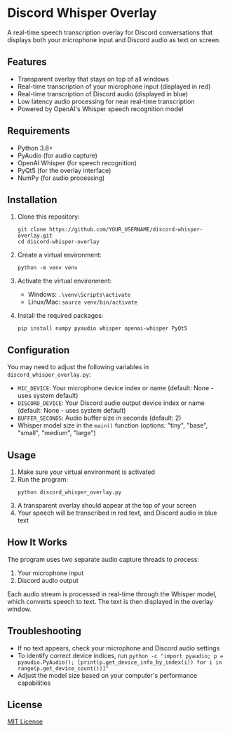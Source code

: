 # Discord Whisper Overlay

A real-time speech transcription overlay for Discord conversations that displays both your microphone input and Discord audio as text on screen.

## Features

- Transparent overlay that stays on top of all windows
- Real-time transcription of your microphone input (displayed in red)
- Real-time transcription of Discord audio (displayed in blue)
- Low latency audio processing for near real-time transcription
- Powered by OpenAI's Whisper speech recognition model

## Requirements

- Python 3.8+
- PyAudio (for audio capture)
- OpenAI Whisper (for speech recognition)
- PyQt5 (for the overlay interface)
- NumPy (for audio processing)

## Installation

1. Clone this repository:
   ```
   git clone https://github.com/YOUR_USERNAME/discord-whisper-overlay.git
   cd discord-whisper-overlay
   ```

2. Create a virtual environment:
   ```
   python -m venv venv
   ```

3. Activate the virtual environment:
   - Windows: `.\venv\Scripts\activate`
   - Linux/Mac: `source venv/bin/activate`

4. Install the required packages:
   ```
   pip install numpy pyaudio whisper openai-whisper PyQt5
   ```

## Configuration

You may need to adjust the following variables in `discord_whisper_overlay.py`:

- `MIC_DEVICE`: Your microphone device index or name (default: None - uses system default)
- `DISCORD_DEVICE`: Your Discord audio output device index or name (default: None - uses system default)
- `BUFFER_SECONDS`: Audio buffer size in seconds (default: 2)
- Whisper model size in the `main()` function (options: "tiny", "base", "small", "medium", "large")

## Usage

1. Make sure your virtual environment is activated
2. Run the program:
   ```
   python discord_whisper_overlay.py
   ```
3. A transparent overlay should appear at the top of your screen
4. Your speech will be transcribed in red text, and Discord audio in blue text

## How It Works

The program uses two separate audio capture threads to process:
1. Your microphone input
2. Discord audio output

Each audio stream is processed in real-time through the Whisper model, which converts speech to text. The text is then displayed in the overlay window.

## Troubleshooting

- If no text appears, check your microphone and Discord audio settings
- To identify correct device indices, run `python -c "import pyaudio; p = pyaudio.PyAudio(); [print(p.get_device_info_by_index(i)) for i in range(p.get_device_count())]"`
- Adjust the model size based on your computer's performance capabilities

## License

[MIT License](LICENSE)